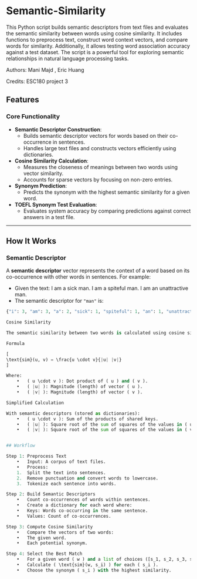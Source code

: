 # Semantic-Similarity
This Python script builds semantic descriptors from text files and evaluates the semantic similarity between words using cosine similarity. It includes functions to preprocess text, construct word context vectors, and compare words for similarity. Additionally, it allows testing word association accuracy against a test dataset. The script is a powerful tool for exploring semantic relationships in natural language processing tasks.

Authors: Mani Majd , Eric Huang

Credits: ESC180 project 3

## Features

### Core Functionality
- **Semantic Descriptor Construction**:
  - Builds semantic descriptor vectors for words based on their co-occurrence in sentences.
  - Handles large text files and constructs vectors efficiently using dictionaries.
- **Cosine Similarity Calculation**:
  - Measures the closeness of meanings between two words using vector similarity.
  - Accounts for sparse vectors by focusing on non-zero entries.
- **Synonym Prediction**:
  - Predicts the synonym with the highest semantic similarity for a given word.
- **TOEFL Synonym Test Evaluation**:
  - Evaluates system accuracy by comparing predictions against correct answers in a test file.

---

## How It Works

### Semantic Descriptor
A **semantic descriptor** vector represents the context of a word based on its co-occurrence with other words in sentences. For example:
- Given the text: I am a sick man. I am a spiteful man. I am an unattractive man.
- The semantic descriptor for `"man"` is:
```python
{"i": 3, "am": 3, "a": 2, "sick": 1, "spiteful": 1, "an": 1, "unattractive": 1}

Cosine Similarity

The semantic similarity between two words is calculated using cosine similarity, which measures how similar two vectors are by finding the cosine of the angle between them.

Formula

[
\text{sim}(u, v) = \frac{u \cdot v}{|u| |v|}
]

Where:
	•	( u \cdot v ): Dot product of ( u ) and ( v ).
	•	( |u| ): Magnitude (length) of vector ( u ).
	•	( |v| ): Magnitude (length) of vector ( v ).

Simplified Calculation

With semantic descriptors (stored as dictionaries):
	•	( u \cdot v ): Sum of the products of shared keys.
	•	( |u| ): Square root of the sum of squares of the values in ( u ).
	•	( |v| ): Square root of the sum of squares of the values in ( v ).


## Workflow

Step 1: Preprocess Text
	•	Input: A corpus of text files.
	•	Process:
	1.	Split the text into sentences.
	2.	Remove punctuation and convert words to lowercase.
	3.	Tokenize each sentence into words.

Step 2: Build Semantic Descriptors
	•	Count co-occurrences of words within sentences.
	•	Create a dictionary for each word where:
	•	Keys: Words co-occurring in the same sentence.
	•	Values: Count of co-occurrences.

Step 3: Compute Cosine Similarity
	•	Compare the vectors of two words:
	•	The given word.
	•	Each potential synonym.

Step 4: Select the Best Match
	•	For a given word ( w ) and a list of choices ([s_1, s_2, s_3, s_4]):
	•	Calculate ( \text{sim}(w, s_i) ) for each ( s_i ).
	•	Choose the synonym ( s_i ) with the highest similarity.

